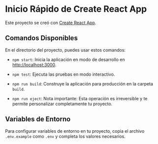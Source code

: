 # Inicio Rápido de Create React App

Este proyecto se creó con [Create React App](https://github.com/facebook/create-react-app).

## Comandos Disponibles

En el directorio del proyecto, puedes usar estos comandos:

- `npm start`: Inicia la aplicación en modo de desarrollo en [http://localhost:3000](http://localhost:3000).

- `npm test`: Ejecuta las pruebas en modo interactivo.

- `npm run build`: Construye la aplicación para producción en la carpeta `build`.

- `npm run eject`: Nota importante: Esta operación es irreversible y te permite personalizar completamente tu proyecto.

## Variables de Entorno

Para configurar variables de entorno en tu proyecto, copia el archivo `.env.example` como `.env` y completa los valores necesarios.


